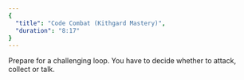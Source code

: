 ```yaml
---
{
  "title": "Code Combat (Kithgard Mastery)",
  "duration": "8:17"
}
---
```


Prepare for a challenging loop. You have to decide whether to attack, collect or talk.
